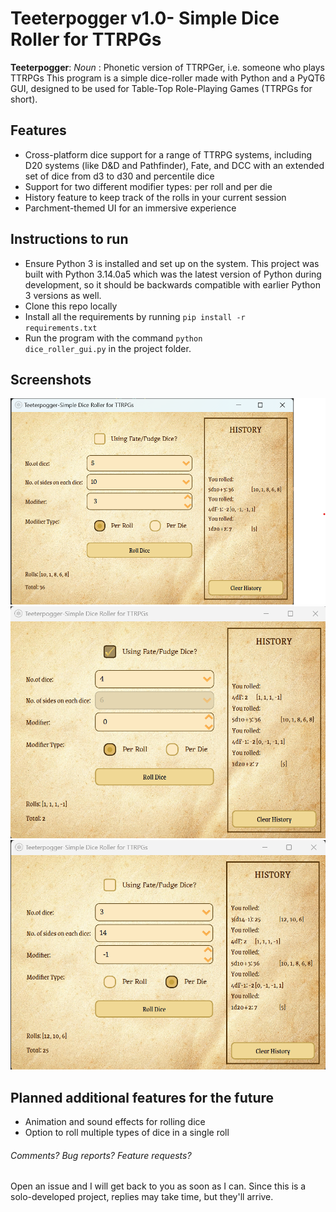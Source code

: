 # Teeterpogger v1.0- Simple Dice Roller for TTRPGs

**Teeterpogger**: *Noun* : Phonetic version of TTRPGer, i.e. someone who plays TTRPGs
This program is a simple dice-roller made with Python and a PyQT6 GUI, designed to be used for Table-Top Role-Playing Games (TTRPGs for short).

## Features

- Cross-platform dice support for a range of TTRPG systems, including D20 systems (like D&D and Pathfinder), Fate, and DCC with an extended set of dice from d3 to d30 and percentile dice
- Support for two different modifier types: per roll and per die
- History feature to keep track of the rolls in your current session
- Parchment-themed UI for an immersive experience

## Instructions to run

- Ensure Python 3 is installed and set up on the system. This project was built with Python 3.14.0a5 which was the latest version of Python during development, so it should be backwards compatible with earlier Python 3 versions as well.
- Clone this repo locally
- Install all the requirements by running <code>pip install -r requirements.txt</code>
- Run the program with the command <code>python dice_roller_gui.py</code> in the project folder.

## Screenshots

![Dice Roller UI](/images/ss_ttrpg.png)
![Dice Roller- Fate Dice](/images/ss_ttrpg_fate.png)
![Dice Roller- Per Die](/images/ss_ttrpg_perdie.png)

## Planned additional features for the future

- Animation and sound effects for rolling dice
- Option to roll multiple types of dice in a single roll

<h6> Comments? Bug reports? Feature requests?</h6>
Open an issue and I will get back to you as soon as I can. Since this is a solo-developed project, replies may take time, but they'll arrive.